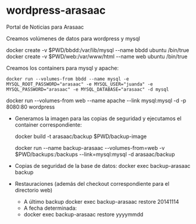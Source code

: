 # wordpress-arasaac
Portal de Noticias para Arasaac

Creamos volúmenes de datos para wordpress y mysql

   docker create -v $PWD/bbdd:/var/lib/mysql --name bbdd ubuntu /bin/true
   docker create -v $PWD/web:/var/www/html --name web ubuntu /bin/true

Creamos los containers para mysql y apache:

    docker run --volumes-from bbdd --name mysql -e MYSQL_ROOT_PASSWORD="arasaac" -e MYSQL_USER="juanda" -e    MYSQL_PASSWORD="arasaac" -e MYSQL_DATABASE="arasaac" -d mysql 
   docker run --volumes-from web --name apache --link mysql:mysql -d -p 8080:80 wordpress

- Generamos la imagen para las copias de seguridad y ejecutamos el container correspondiente:

   docker build -t arasaac/backup $PWD/backup-image

   docker run --name backup-arasaac --volumes-from=web -v $PWD/backups:/backups  --link=mysql:mysql -d arasaac/backup

- Copias de seguridad de la base de datos:
   docker exec backup-arasaac backup

- Restauraciones (además del checkout correspondiente para el directorio web)
  - A último backup
    docker exec backup-arasaac restore 20141114
  - A fecha determinada:
  - docker exec backup-arasaac restore yyyymmdd
